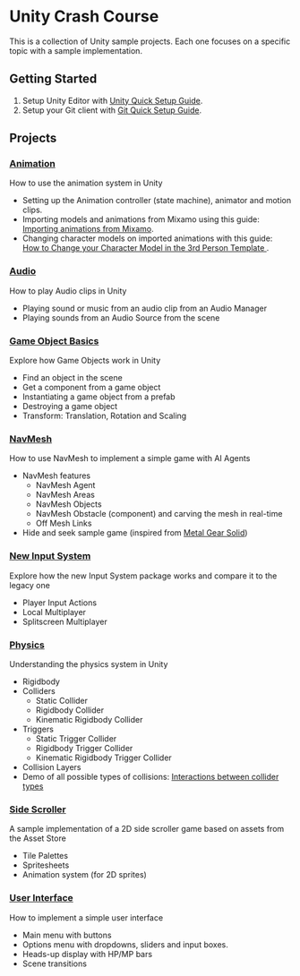 # Unity Crash Course

This is a collection of Unity sample projects. Each one focuses on a specific topic with a sample implementation.

## Getting Started

1. Setup Unity Editor with [Unity Quick Setup Guide](https://docs.google.com/document/d/1C64WTvz2Z4S_LQc4HLGhkK2C017V_TzNhXtd0xNNTsc/edit?usp=sharing).
2. Setup your Git client with [Git Quick Setup Guide](https://docs.google.com/document/d/1sNREn30u3xISLUXkcbiAZ7yl1OOTvisH3k0Y_fIVmkE/edit?usp=sharing).

## Projects

### [Animation](https://github.com/garychang-dev/UnityCrashCourse/tree/master/Animation)
How to use the animation system in Unity
* Setting up the Animation controller (state machine), animator and motion clips.
* Importing models and animations from Mixamo using this guide: [Importing animations from Mixamo](https://docs.google.com/document/d/1FMadH62wr1zkC64xg86SH1D0I7mNPZHAiWK3BlNvSW4/edit?usp=sharing).
* Changing character models on imported animations with this guide: [How to Change your Character Model in the 3rd Person Template
](https://docs.google.com/document/d/14Epz0Lww8KW_35UGO-bdQQYi_RzRNSIX_EVuJwc4Rb8/edit?usp=sharing).

### [Audio](https://github.com/garychang-dev/UnityCrashCourse/tree/master/Audio)
How to play Audio clips in Unity
* Playing sound or music from an audio clip from an Audio Manager
* Playing sounds from an Audio Source from the scene

### [Game Object Basics](https://github.com/garychang-dev/UnityCrashCourse/tree/master/GameObjectBasics)
Explore how Game Objects work in Unity
  * Find an object in the scene
  * Get a component from a game object
  * Instantiating a game object from a prefab
  * Destroying a game object
  * Transform: Translation, Rotation and Scaling

### [NavMesh](https://github.com/garychang-dev/UnityCrashCourse/tree/master/NavMesh)
How to use NavMesh to implement a simple game with AI Agents
* NavMesh features
  * NavMesh Agent
  * NavMesh Areas
  * NavMesh Objects
  * NavMesh Obstacle (component) and carving the mesh in real-time
  * Off Mesh Links
* Hide and seek sample game (inspired from [Metal Gear Solid](https://store.steampowered.com/app/2131630/METAL_GEAR_SOLID__Master_Collection_Version/))

### [New Input System](https://github.com/garychang-dev/UnityCrashCourse/tree/master/NewInputSystem)
Explore how the new Input System package works and compare it to the legacy one
* Player Input Actions
* Local Multiplayer
* Splitscreen Multiplayer

### [Physics](https://github.com/garychang-dev/UnityCrashCourse/tree/master/Physics)
Understanding the physics system in Unity
* Rigidbody
* Colliders
  * Static Collider
  * Rigidbody Collider
  * Kinematic Rigidbody Collider
* Triggers
  * Static Trigger Collider
  * Rigidbody Trigger Collider
  * Kinematic Rigidbody Trigger Collider
* Collision Layers
* Demo of all possible types of collisions: [Interactions between collider types](https://docs.unity3d.com/Manual/collider-types-interaction.html)

### [Side Scroller](https://github.com/garychang-dev/UnityCrashCourse/tree/master/SideScroller)
A sample implementation of a 2D side scroller game based on assets from the Asset Store
* Tile Palettes
* Spritesheets
* Animation system (for 2D sprites)

### [User Interface](https://github.com/garychang-dev/UnityCrashCourse/tree/master/UserInterface)
How to implement a simple user interface
* Main menu with buttons
* Options menu with dropdowns, sliders and input boxes.
* Heads-up display with HP/MP bars
* Scene transitions

